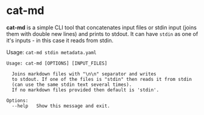 # cat-md

**cat-md** is a simple CLI tool that concatenates input files or stdin input (joins them with double new lines) and prints to stdout. It can have `stdin` as one of it's inputs - in this case it reads from stdin.

Usage: `cat-md stdin metadata.yaml`

```
Usage: cat-md [OPTIONS] [INPUT_FILES]

  Joins markdown files with "\n\n" separator and writes
  to stdout. If one of the files is "stdin" then reads it from stdin
  (can use the same stdin text several times).
  If no markdown files provided then default is 'stdin'.

Options:
  --help   Show this message and exit.
```
